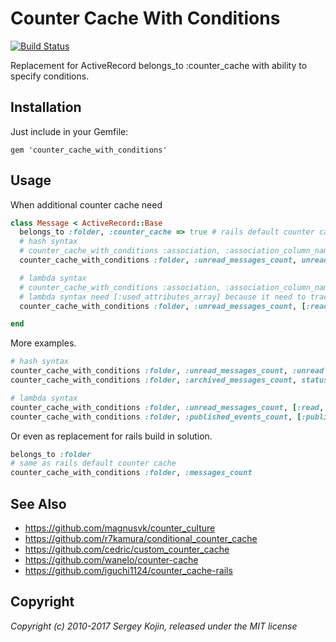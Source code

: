 # Counter Cache With Conditions

[![Build Status](https://secure.travis-ci.org/thoughtbot/pacecar.png?branch=master)](http://travis-ci.org/thoughtbot/pacecar)


Replacement for ActiveRecord belongs_to :counter_cache with ability to specify conditions.

## Installation

Just include in your Gemfile:

    gem 'counter_cache_with_conditions'

## Usage

When additional counter cache need

``` ruby
class Message < ActiveRecord::Base
  belongs_to :folder, :counter_cache => true # rails default counter cache
  # hash syntax
  # counter_cache_with_conditions :association, :association_column_name, attribute: value
  counter_cache_with_conditions :folder, :unread_messages_count, unread: true

  # lambda syntax
  # counter_cache_with_conditions :association, :association_column_name, [:attribute], lambda{|attribute| ... }
  # lambda syntax need [:used_attributes_array] because it need to track changes, and lambda will be called only when attributes are changed
  counter_cache_with_conditions :folder, :unread_messages_count, [:read_at], lambda{|read_at| !read_at }

end
```

More examples.

```ruby
# hash syntax
counter_cache_with_conditions :folder, :unread_messages_count, :unread => true
counter_cache_with_conditions :folder, :archived_messages_count, status: 'archived'

# lambda syntax
counter_cache_with_conditions :folder, :unread_messages_count, [:read, :source], lambda{|read, source| read == false && source == 'message'}
counter_cache_with_conditions :folder, :published_events_count, [:published_at], lambda{|published_at| published_at != nil }
```
Or even as replacement for rails build in solution.

```ruby
belongs_to :folder
# same as rails default counter cache
counter_cache_with_conditions :folder, :messages_count
```



## See Also

* https://github.com/magnusvk/counter_culture
* https://github.com/r7kamura/conditional_counter_cache
* https://github.com/cedric/custom_counter_cache
* https://github.com/wanelo/counter-cache
* https://github.com/iguchi1124/counter_cache-rails

## Copyright

*Copyright (c) 2010-2017 Sergey Kojin, released under the MIT license*
